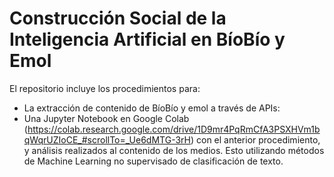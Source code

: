# Construcción Social de la Inteligencia Artificial en BíoBío y Emol

El repositorio incluye los procedimientos para: 

- La extracción  de contenido de BíoBío y emol a través de APIs:
- Una Jupyter Notebook en Google Colab (https://colab.research.google.com/drive/1D9mr4PqRmCfA3PSXHVm1bqWqrUZIoCE_#scrollTo=_Ue6dMTG-3rH) con el anterior procedimiento, y análisis realizados al contenido de los medios. Esto utilizando métodos de Machine Learning no supervisado de clasificación de texto. 
